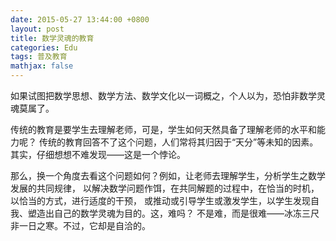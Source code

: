 ```yaml
---
date: 2015-05-27 13:44:00 +0800
layout: post
title: 数学灵魂的教育
categories: Edu
tags: 普及教育
mathjax: false
---
```


如果试图把数学思想、数学方法、数学文化以一词概之，个人以为，恐怕非数学灵魂莫属了。

传统的教育是要学生去理解老师，可是，学生如何天然具备了理解老师的水平和能力呢？
传统的教育回答不了这个问题，人们常将其归因于“天分”等未知的因素。
其实，仔细想想不难发现——这是一个悖论。

那么，换一个角度去看这个问题如何？例如，让老师去理解学生，分析学生之数学发展的共同规律，
以解决数学问题作饵，在共同解题的过程中，在恰当的时机，以恰当的方式，进行适度的干预，
或推动或引导学生或激发学生，以学生发现自我、塑造出自己的数学灵魂为目的。这，难吗？
不是难，而是很难——冰冻三尺非一日之寒。不过，它却是自洽的。
